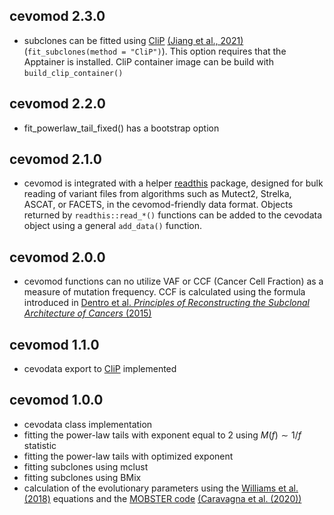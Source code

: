 
## cevomod 2.3.0
* subclones can be fitted using [CliP](https://github.com/wwylab/CliP) [(Jiang et al., 2021)](https://www.biorxiv.org/content/10.1101/2021.03.31.437383v1) (`fit_subclones(method = "CliP")`). This option requires that the Apptainer is installed. CliP container image can be build with `build_clip_container()`

## cevomod 2.2.0
* fit_powerlaw_tail_fixed() has a bootstrap option

## cevomod 2.1.0
* cevomod is integrated with a helper [readthis](https://pawelqs.github.io/readthis/index.html) package, designed for bulk reading of variant files from algorithms such as Mutect2, Strelka, ASCAT, or FACETS, in the cevomod-friendly data format. Objects returned by `readthis::read_*()` functions can be added to the cevodata object using a general `add_data()` function.


## cevomod 2.0.0
* cevomod functions can no utilize VAF or CCF (Cancer Cell Fraction) as a measure
  of mutation frequency. CCF is calculated using the formula introduced in [Dentro et al. *Principles of Reconstructing the Subclonal Architecture of Cancers* (2015)](https://doi.org/10.1101/cshperspect.a026625)


## cevomod 1.1.0
* cevodata export to [CliP](https://github.com/wwylab/CliP) implemented


## cevomod 1.0.0
* cevodata class implementation
* fitting the power-law tails with exponent equal to 2 using $M(f) \sim 1/f$ statistic
* fitting the power-law tails with optimized exponent
* fitting subclones using mclust
* fitting subclones using BMix
* calculation of the evolutionary parameters using the [Williams et al. (2018)](https://doi.org/10.1038/s41588-018-0128-6) equations and the [MOBSTER code](https://github.com/caravagnalab/mobster/blob/master/R/evodynamics.R) [(Caravagna et al. (2020))](https://doi.org/10.1038/s41588-020-0675-5)
